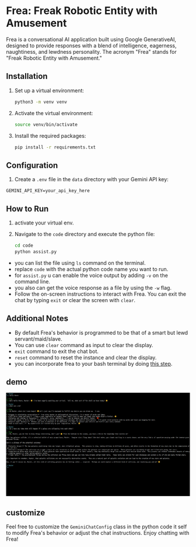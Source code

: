 # Frea: Freak Robotic Entity with Amusement

Frea is a conversational AI application built using Google GenerativeAI, designed to provide responses with a blend of intelligence, eagerness, naughtiness, and lewdness personality. The acronym "Frea" stands for "Freak Robotic Entity with Amusement."

## Installation

1. Set up a virtual environment:

    ```bash
    python3 -m venv venv
    ```

2. Activate the virtual environment:

    ```bash
    source venv/bin/activate
    ```

3. Install the required packages:

    ```bash
    pip install -r requirements.txt
    ```

## Configuration

1. Create a `.env` file in the `data` directory with your Gemini API key:

```env
GEMINI_API_KEY=your_api_key_here
```

## How to Run

1. activate your virtual env.

2. Navigate to the `code` directory and execute the python file:

    ```bash
    cd code
    python assist.py
    ```

- you can list the file using `ls` command on the terminal.
- replace `code` with the actual python code name you want to run.
- for `assist.py` u can enable the voice output by adding `-v` on the command line.
- you also can get the voice response as a file by using the `-w` flag.
- Follow the on-screen instructions to interact with Frea. You can exit the chat by typing `exit` or clear the screen with `clear`.

## Additional Notes

- By default Frea's behavior is programmed to be that of a smart but lewd servant/maid/slave.
- You can use `clear` command as input to clear the display.
- `exit` command to exit the chat bot.
- `reset` command to reset the instance and clear the display.
- you can incorporate frea to your bash terminal by doing [this step](alias.md).

## demo

![frea](demo/1.png)

## customize

Feel free to customize the `GeminiChatConfig` class in the python code it self to modify Frea's behavior or adjust the chat instructions. Enjoy chatting with Frea!
